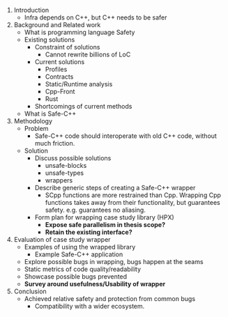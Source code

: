 1. Introduction
	- Infra depends on C++, but C++ needs to be safer
2. Background and Related work
	- What is programming language Safety
	- Existing solutions
		- Constraint of solutions
			- Cannot rewrite billions of LoC
		- Current solutions
			- Profiles
			- Contracts
			- Static/Runtime analysis
			- Cpp-Front
			- Rust
		- Shortcomings of current methods
	- What is Safe-C++
3. Methodology
	- Problem
		- Safe-C++ code should interoperate with old C++ code, without much friction.
	- Solution
		- Discuss possible solutions
			- unsafe-blocks
			- unsafe-types
			- wrappers
		- Describe generic steps of creating a Safe-C++ wrapper
			- SCpp functions are more restrained than Cpp. Wrapping Cpp functions takes away from their functionality, but guarantees safety. e.g. guarantees no aliasing.
		- Form plan for wrapping case study library (HPX)
			- **Expose safe parallelism in thesis scope?**
			- **Retain the existing interface?**
4. Evaluation of case study wrapper
	- Examples of using the wrapped library
		- Example Safe-C++ application
	- Explore possible bugs in wrapping, bugs happen at the seams
	- Static metrics of code quality/readability
	- Showcase possible bugs prevented
	- **Survey around usefulness/Usability of wrapper**
5. Conclusion
	- Achieved relative safety and protection from common bugs
		- Compatibility with a wider ecosystem.